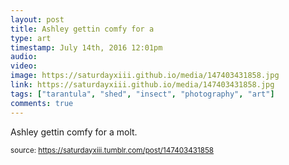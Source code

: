 ```yaml
---
layout: post
title: Ashley gettin comfy for a 
type: art
timestamp: July 14th, 2016 12:01pm
audio: 
video: 
image: https://saturdayxiii.github.io/media/147403431858.jpg
link: https://saturdayxiii.github.io/media/147403431858.jpg
tags: ["tarantula", "shed", "insect", "photography", "art"]
comments: true
---
```


Ashley gettin comfy for a molt.
 
  
<small>source: https://saturdayxiii.tumblr.com/post/147403431858</small>